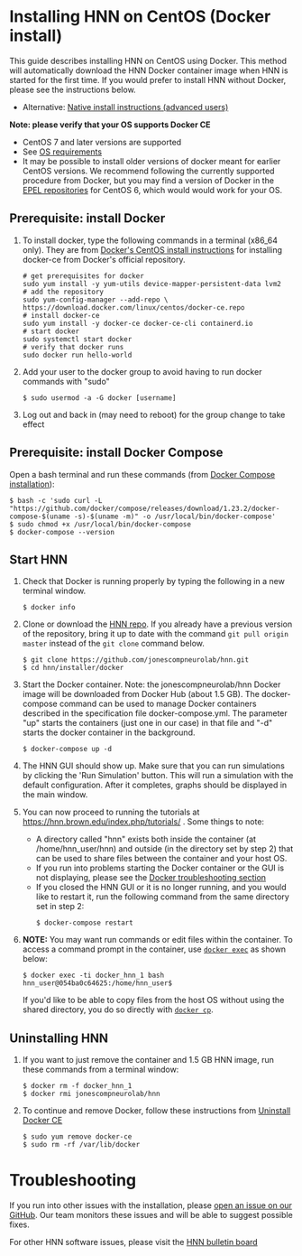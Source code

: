 # Installing HNN on CentOS (Docker install)

This guide describes installing HNN on CentOS using Docker. This method will automatically download the HNN Docker container image when HNN is started for the first time. If you would prefer to install HNN without Docker, please see the instructions below.
  - Alternative: [Native install instructions (advanced users)](native_install.md)

**Note: please verify that your OS supports Docker CE**
   - CentOS 7 and later versions are supported
   - See [OS requirements](https://docs.docker.com/install/linux/docker-ce/centos/#os-requirements)
   - It may be possible to install older versions of docker meant for earlier CentOS versions. We recommend following the currently supported procedure from Docker, but you may find a version of Docker in the [EPEL repositories](https://fedoraproject.org/wiki/EPEL) for CentOS 6, which would would work for your OS.

## Prerequisite: install Docker
1. To install docker, type the following commands in a terminal (x86_64 only). They are from [Docker's CentOS install instructions](https://docs.docker.com/install/linux/docker-ce/centos/) for installing docker-ce from Docker's official repository.
    ```
    # get prerequisites for docker
    sudo yum install -y yum-utils device-mapper-persistent-data lvm2
    # add the repository
    sudo yum-config-manager --add-repo \
    https://download.docker.com/linux/centos/docker-ce.repo
    # install docker-ce
    sudo yum install -y docker-ce docker-ce-cli containerd.io
    # start docker
    sudo systemctl start docker
    # verify that docker runs
    sudo docker run hello-world
    ```
2. Add your user to the docker group to avoid having to run docker commands with "sudo"
    ```
    $ sudo usermod -a -G docker [username]
    ```
3. Log out and back in (may need to reboot) for the group change to take effect

## Prerequisite: install Docker Compose
Open a bash terminal and run these commands (from [Docker Compose installation](https://docs.docker.com/compose/install/)):
  ```
  $ bash -c 'sudo curl -L "https://github.com/docker/compose/releases/download/1.23.2/docker-compose-$(uname -s)-$(uname -m)" -o /usr/local/bin/docker-compose'
  $ sudo chmod +x /usr/local/bin/docker-compose
  $ docker-compose --version
  ```

## Start HNN

1. Check that Docker is running properly by typing the following in a new terminal window.
    ```
    $ docker info
    ```
2. Clone or download the [HNN repo](https://github.com/jonescompneurolab/hnn). If you already have a previous version of the repository, bring it up to date with the command `git pull origin master` instead of the `git clone` command below.
    ```
    $ git clone https://github.com/jonescompneurolab/hnn.git
    $ cd hnn/installer/docker
    ```
3. Start the Docker container. Note: the jonescompneurolab/hnn Docker image will be downloaded from Docker Hub (about 1.5 GB). The docker-compose command can be used to manage Docker containers described in the specification file docker-compose.yml. The parameter "up" starts the containers (just one in our case) in that file and "-d" starts the docker container in the background.
    ```
    $ docker-compose up -d
    ```    
4. The HNN GUI should show up. Make sure that you can run simulations by clicking the 'Run Simulation' button. This will run a simulation with the default configuration. After it completes, graphs should be displayed in the main window.
5. You can now proceed to running the tutorials at https://hnn.brown.edu/index.php/tutorials/ . Some things to note:
   * A directory called "hnn" exists both inside the container (at /home/hnn_user/hnn) and outside (in the directory set by step 2) that can be used to share files between the container and your host OS.
   * If you run into problems starting the Docker container or the GUI is not displaying, please see the [Docker troubleshooting section](../docker/README.md#Troubleshooting)
   * If you closed the HNN GUI or it is no longer running, and you would like to restart it, run the following command from the same directory set in step 2:
      ```
      $ docker-compose restart
      ```
6. **NOTE:** You may want run commands or edit files within the container. To access a command prompt in the container, use [`docker exec`](https://docs.docker.com/engine/reference/commandline/exec/) as shown below:
    ```
    $ docker exec -ti docker_hnn_1 bash
    hnn_user@054ba0c64625:/home/hnn_user$
    ```

    If you'd like to be able to copy files from the host OS without using the shared directory, you do so directly with [`docker cp`](https://docs.docker.com/engine/reference/commandline/cp/).

## Uninstalling HNN

1. If you want to just remove the container and 1.5 GB HNN image, run these commands from a terminal window:
    ```
    $ docker rm -f docker_hnn_1
    $ docker rmi jonescompneurolab/hnn
    ```
2. To continue and remove Docker, follow these instructions from [Uninstall Docker CE](https://docs.docker.com/install/linux/docker-ce/centos/#uninstall-docker-ce)
    ```
    $ sudo yum remove docker-ce
    $ sudo rm -rf /var/lib/docker
    ```


# Troubleshooting

If you run into other issues with the installation, please [open an issue on our GitHub](https://github.com/jonescompneurolab/hnn/issues). Our team monitors these issues and will be able to suggest possible fixes.

For other HNN software issues, please visit the [HNN bulletin board](https://www.neuron.yale.edu/phpBB/viewforum.php?f=46)